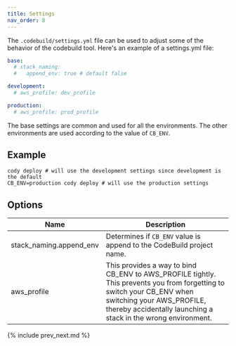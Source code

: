 ```yaml
---
title: Settings
nav_order: 8
---
```


The `.codebuild/settings.yml` file can be used to adjust some of the behavior of the codebuild tool.  Here's an example of a settings.yml file:

```yaml
base:
  # stack_naming:
  #   append_env: true # default false

development:
  # aws_profile: dev_profile

production:
  # aws_profile: prod_profile
```

The base settings are common and used for all the environments. The other environments are used according to the value of `CB_ENV`.

## Example

    cody deploy # will use the development settings since development is the default
    CB_ENV=production cody deploy # will use the production settings

## Options

Name | Description
--- | ---
stack_naming.append_env | Determines if `CB_ENV` value is append to the CodeBuild project name.
aws_profile | This provides a way to bind CB_ENV to AWS_PROFILE tightly. This prevents you from forgetting to switch your CB_ENV when switching your AWS_PROFILE, thereby accidentally launching a stack in the wrong environment.

{% include prev_next.md %}